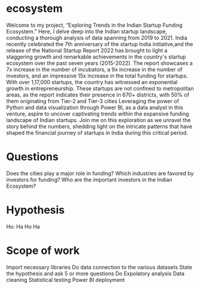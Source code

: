 # ecosystem
Welcome to my project, “Exploring Trends in the Indian Startup Funding Ecosystem.” Here, I delve deep into the Indian startup landscape, conducting a thorough analysis of data spanning from 2019 to 2021. India recently celebrated the 7th anniversary of the startup India initiative,and the release of the National Startup Report 2022 has brought to light a staggering growth and remarkable achievements in the country's startup ecosystem over the past seven years (2015-2022). The report showcases a 7x increase in the number of incubators, a 9x increase in the number of investors, and an impressive 15x increase in the total funding for startups.
With over 1,17,000 startups, the country has witnessed an exponential growth in entrepreneurship. These startups are not confined to metropolitan areas, as the report indicates their presence in 670+ districts, with 50% of them originating from Tier-2 and Tier-3 cities
Leveraging the power of Python and data visualization through Power BI, as a data analyst in this venture, aspire to uncover captivating trends within the expansive funding landscape of Indian startups. Join me on this exploration as we unravel the story behind the numbers, shedding light on the intricate patterns that have shaped the financial journey of startups in India during this critical period.

# Questions
Does the cities play a major role in funding?
Which industries are favored by investors for funding?
Who are the important investors in the Indian Ecosystem?

# Hypothesis
Ho:
Ha
Ho
Ha

# Scope of work
Import necessary libraries
Do data connection to the various datasets
State the hypothesis and ask 5 or more questions
Do Expolatory analysis
Data cleaning
Statistical testing
Power BI deployment
